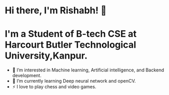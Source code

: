 # Hi there, I'm Rishabh! 👋
# I'm a Student of B-tech CSE at Harcourt Butler Technological University,Kanpur.
- 👀 I’m interested in Machine learning, Artificial intelligence, and Backend development.
- 🌱 I’m currently learning Deep neural network and openCV.
- ⚡ I love to play chess and video games.

<!---
184rishabh/184rishabh is a ✨ special ✨ repository because its `README.md` (this file) appears on your GitHub profile.
You can click the Preview link to take a look at your changes.
--->
